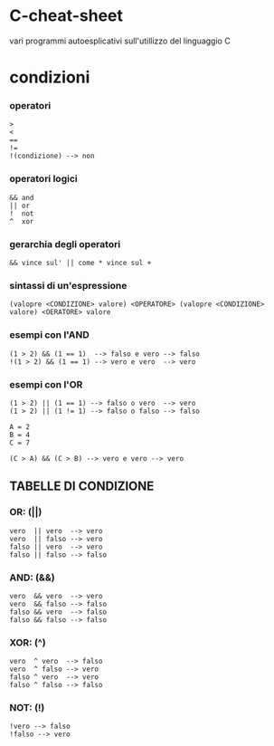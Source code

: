 # C-cheat-sheet

vari programmi autoesplicativi sull'utillizzo del linguaggio C

# condizioni

### operatori

    >
    <
    ==
    !=
    !(condizione) --> non 
    
### operatori logici

    && and  
    || or
    !  not
    ^  xor
    
### gerarchia degli operatori
    
    && vince sul' || come * vince sul +
    
### sintassi di un'espressione
    
    (valopre <CONDIZIONE> valore) <OPERATORE> (valopre <CONDIZIONE> valore) <OERATORE> valore
    
### esempi con l'AND

    (1 > 2) && (1 == 1)  --> falso e vero --> falso
    !(1 > 2) && (1 == 1) --> vero e vero  --> vero
    
### esempi con l'OR
    
    (1 > 2) || (1 == 1) --> falso o vero  --> vero
    (1 > 2) || (1 != 1) --> falso o falso --> falso
    
    A = 2
    B = 4
    C = 7
    
    (C > A) && (C > B) --> vero e vero --> vero
    
## TABELLE DI CONDIZIONE
    
### OR: (||)
    vero  || vero  --> vero
    vero  || falso --> vero
    falso || vero  --> vero
    falso || falso --> falso 
    
### AND: (&&)
    vero  && vero  --> vero
    vero  && falso --> falso
    falso && vero  --> falso
    falso && falso --> falso 
    
### XOR: (^)
    vero  ^ vero  --> falso
    vero  ^ falso --> vero
    falso ^ vero  --> vero
    falso ^ falso --> falso 
    
### NOT: (!)
    !vero --> falso 
    !falso --> vero
